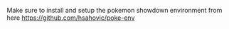 Make sure to install and setup the pokemon showdown environment from here https://github.com/hsahovic/poke-env
